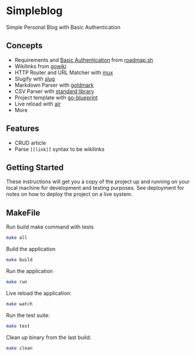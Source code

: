 # Simpleblog

Simple Personal Blog with Basic Authentication

## Concepts

- Requirements and [Basic
  Authentication](https://www.youtube.com/watch?v=mwccHwUn7Gc&t=20s) from
  [roadmap.sh](https://roadmap.sh/projects/personal-blog)
- Wikilinks from [gowiki](https://go.dev/doc/articles/wiki/)
- HTTP Router and URL Matcher with [mux](https://github.com/gorilla/mux)
- Slugify with [slug](https://github.com/gosimple/slug)
- Markdown Parser with [goldmark](https://github.com/yuin/goldmark)
- CSV Parser with [standard library](https://pkg.go.dev/encoding/csv)
- Project template with [go-blueprint](https://github.com/Melkeydev/go-blueprint)
- Live reload with [air](https://github.com/air-verse/air)
- More

## Features

- CRUD article
- Parse `[[link]]` syntax to be wikilinks

## Getting Started

These instructions will get you a copy of the project up and running on your
local machine for development and testing purposes. See deployment for notes on
how to deploy the project on a live system.

## MakeFile

Run build make command with tests

```bash
make all
```

Build the application

```bash
make build
```

Run the application

```bash
make run
```

Live reload the application:

```bash
make watch
```

Run the test suite:

```bash
make test
```

Clean up binary from the last build:

```bash
make clean
```
